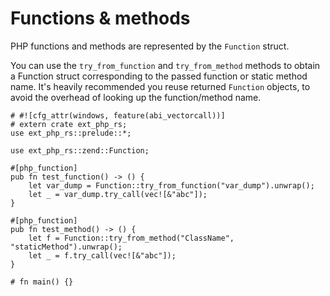 # Functions & methods

PHP functions and methods are represented by the `Function` struct.

You can use the `try_from_function` and `try_from_method` methods to obtain a Function struct corresponding to the passed function or static method name.
It's heavily recommended you reuse returned `Function` objects, to avoid the overhead of looking up the function/method name.

```rust,no_run
# #![cfg_attr(windows, feature(abi_vectorcall))]
# extern crate ext_php_rs;
use ext_php_rs::prelude::*;

use ext_php_rs::zend::Function;

#[php_function]
pub fn test_function() -> () {
    let var_dump = Function::try_from_function("var_dump").unwrap();
    let _ = var_dump.try_call(vec![&"abc"]);
}

#[php_function]
pub fn test_method() -> () {
    let f = Function::try_from_method("ClassName", "staticMethod").unwrap();
    let _ = f.try_call(vec![&"abc"]);
}

# fn main() {}
```
